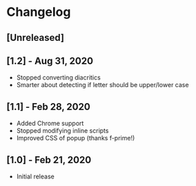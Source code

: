 # Changelog

## [Unreleased]

## [1.2] - Aug 31, 2020
- Stopped converting diacritics
- Smarter about detecting if letter should be upper/lower case

## [1.1] - Feb 28, 2020
- Added Chrome support
- Stopped modifying inline scripts
- Improved CSS of popup (thanks f-prime!)

## [1.0] - Feb 21, 2020
- Initial release
